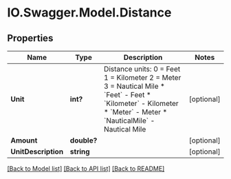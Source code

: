 # IO.Swagger.Model.Distance
## Properties

Name | Type | Description | Notes
------------ | ------------- | ------------- | -------------
**Unit** | **int?** | Distance units:             0 &#x3D; Feet             1 &#x3D; Kilometer             2 &#x3D; Meter             3 &#x3D; Nautical Mile    * &#x60;Feet&#x60; - Feet  * &#x60;Kilometer&#x60; - Kilometer  * &#x60;Meter&#x60; - Meter  * &#x60;NauticalMile&#x60; - Nautical Mile   | [optional] 
**Amount** | **double?** |  | [optional] 
**UnitDescription** | **string** |  | [optional] 

[[Back to Model list]](../README.md#documentation-for-models) [[Back to API list]](../README.md#documentation-for-api-endpoints) [[Back to README]](../README.md)

